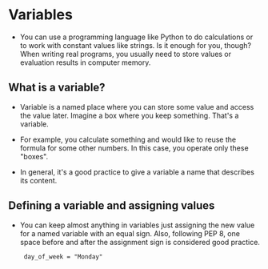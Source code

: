 # Variables
 - You can use a programming language like Python to do calculations or to work with constant values like strings. Is it enough for you, though? When
 writing real programs, you usually need to store values or evaluation results in computer memory.
## What is a variable?
 - Variable is a named place where you can store some value and access the value later. Imagine a box where you keep something. That's a variable.

 - For example, you calculate something and would like to reuse the formula for some other numbers. In this case, you operate only these "boxes".
 - In general, it's a good practice to give a variable a name that describes its content.
## Defining a variable and assigning values
 - You can keep almost anything in variables just assigning the new value for a 
  named variable with an equal sign. Also, following PEP 8, one space before and after the assignment sign is considered good practice.
      
        day_of_week = "Monday"
